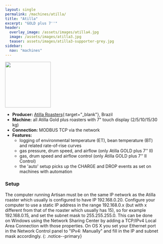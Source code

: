 ```yaml
---
layout: single
permalink: /machines/atilla/
title: "Atilla"
excerpt: "GOLD plus 7''"
header:
  overlay_image: /assets/images/atilla4.jpg
  image: /assets/images/atilla3.jpg
  teaser: assets/images/atilla3-supporter-grey.jpg
sidebar:
  nav: "machines"
---
```

<img class="tab-image" src="{{ site.baseurl }}/assets/images/supporter-badge-grey.png" width="150px">

* __Producer:__ [Atilla Roasters](http://www.atilla.com.br/){:target="_blank"}, Brazil
* __Machine:__ all Atilla Gold plus roasters with 7" touch display (2/5/10/15/30 kg)
* __Connection:__ MODBUS TCP via the network
* __Features:__ 
  - logging of environmental temperature (ET), bean temperature (BT) and related rate-of-rise curves
  - gas pressure, drum speed, and airflow (only Atilla GOLD plus 7'' II)
  - gas, drum speed and airflow control (only Atilla GOLD plus 7'' II Control)
  - the 'auto' setup picks up the CHARGE and DROP events as set on machines with automation

### Setup

The computer running Artisan must be on the same IP network as the Atilla roaster which usually is configured to have IP 192.168.0.20. Configure your computer to use a static IP address in the range 192.168.0.x (but with x different from that of the roaster which usually has 15), so for example 192.168.0.15, and set the subnet mask to 255.255.255.0. This can be done on Windows using the Network Sharing Center by adding a TCP/IPv4 Local Area Connection with those properties. On OS X you set your Ethernet port in the Network Control panel to "IPv4: Manually" and fill in the IP and subnet mask accordingly.
{: .notice--primary}